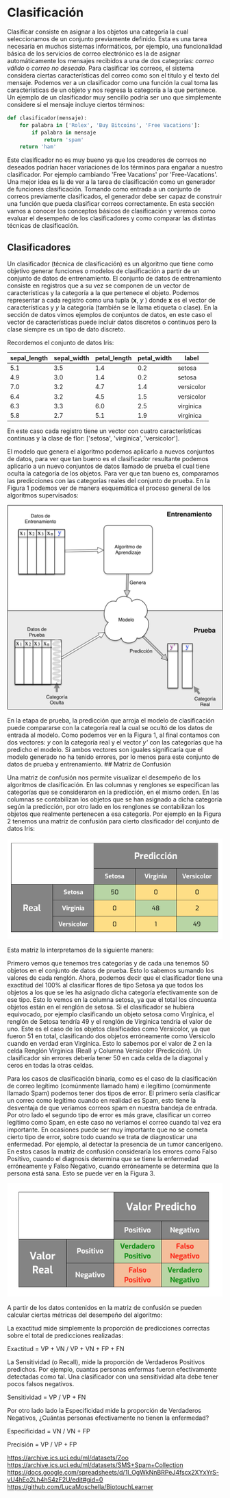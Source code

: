 
# Clasificación

Clasificar consiste en asignar a los objetos una categoría la cual
seleccionamos de un conjunto previamente definido. Esta es una tarea necesaria
en muchos sistemas informáticos, por ejemplo, una funcionalidad básica de los
servicios de correo electrónico es la de asignar automáticamente los mensajes
recibidos a una de dos categorías: *correo válido* o *correo no deseado*. Para
clasificar los correos, el sistema considera ciertas características del correo
como son el titulo y el texto del mensaje. Podemos ver a un clasificador como
una función la cual toma las características de un objeto y nos regresa la
categoría a la que pertenece. Un ejemplo de un clasificador muy sencillo podría
ser uno que simplemente considere si el mensaje incluye ciertos términos:

``` python
def clasificador(mensaje):
    for palabra in ['Rolex', 'Buy Bitcoins', 'Free Vacations']:
        if palabra in mensaje
            return 'spam'
    return 'ham'
```

Este clasificador no es muy bueno ya que los creadores de correos no deseados
podrían hacer variaciones de los términos para engañar a nuestro clasificador.
Por ejemplo cambiando 'Free Vacations' por 'Free-Vacations'. Una mejor idea es
la de ver a la tarea de clasificación como un generador de funciones
clasificación. Tomando como entrada a un conjunto de correos previamente
clasificados, el generador debe ser capaz de construir una función que pueda
clasificar correos correctamente. En esta sección vamos a conocer los conceptos
básicos de clasificación y veremos como evaluar el desempeño de los
clasificadores y como comparar las distintas técnicas de clasificación.

## Clasificadores

Un clasificador (técnica de clasificación) es un algoritmo que tiene como
objetivo generar funciones o modelos de clasificación a partir de un conjunto
de datos de entrenamiento. El conjunto de datos de entrenamiento consiste en
registros que a su vez se componen de un vector de características y la
categoría a la que pertenece el objeto. Podemos representar a cada registro como una
tupla (**x**, *y* ) donde **x** es el vector de características y *y* la
categoría (también se le llama etiqueta o clase). En la sección de datos vimos
ejemplos de conjuntos de datos, en este caso el vector de características puede
incluir datos discretos o continuos pero la clase siempre es un tipo de dato discreto.

Recordemos el conjunto de datos Iris:

| sepal_length| sepal_width| petal_length| petal_width | label |
|-------------|------------|-------------|------------ |---------|
|5.1          |3.5         |1.4          |0.2          |setosa   |
|4.9|3.0|1.4|0.2|setosa|
|7.0|3.2|4.7|1.4|versicolor|
|6.4|3.2|4.5|1.5|versicolor|
|6.3|3.3|6.0|2.5|virginica|
|5.8|2.7|5.1|1.9|virginica|

En este caso cada registro tiene un vector con cuatro características continuas y la clase de flor: ['setosa', 'virginica', 'versicolor'].

El modelo que genera el algoritmo podemos aplicarlo a nuevos conjuntos de
datos, para ver que tan bueno es el clasificador resultante podemos aplicarlo a
un nuevo conjuntos de datos llamado de prueba el cual tiene oculta la categoría
de los objetos. Para ver que tan bueno es, comparamos las predicciones con las
categorías reales del conjunto de prueba. En la Figura 1 podemos ver de manera
esquemática el proceso general de los algoritmos supervisados: 

![Aprendizaje Supervisado ][clasificador-1]

En la etapa de prueba, la predicción que arroja el modelo de clasificación
puede compararse con la categoría real la cual se ocultó de los datos de
entrada al modelo. Como podemos ver en la Figura 1, al final contamos con dos
vectores: *y* con la categoría real y el vector *y'* con las categorías que ha
predicho el modelo. Si ambos vectores son iguales significaría que el modelo
generado no ha tenido errores, por lo menos para este conjunto de datos de
prueba y entrenamiento. ## Matriz de Confusión

Una matriz de confusión nos permite visualizar el desempeño de los algoritmos
de clasificación. En las columnas y renglones se especifican las categorías que
se consideraron en la predicción, en el mismo orden. En las columnas se
contabilizan los objetos que se han asignado a dicha categoría según la
predicción, por otro lado en los renglones se contabilizan los objetos que
realmente pertenecen a esa categoría. Por ejemplo en la Figura 2 tenemos una
matriz de confusión para cierto clasificador del conjunto de datos Iris:

![Matriz de confusión de un clasificador para el conjunto de datos Iris][matrix-1]

Esta matriz la interpretamos de la siguiente manera:

Primero vemos que tenemos tres categorías y de cada una tenemos 50 objetos en
el conjunto de datos de prueba. Esto lo sabemos sumando los valores de cada
renglón. Ahora, podemos decir que el clasificador tiene una exactitud del 100%
al clasificar flores de tipo Setosa ya que todos los objetos a los que se les
ha asignado dicha categoría efectivamente son de ese tipo. Esto lo vemos en la
columna setosa, ya que el total los cincuenta objetos están en el renglón de
setosa. Si el clasificador se hubiera equivocado, por ejemplo clasificando un
objeto setosa como Virgínica, el renglón de Setosa tendría 49 y el renglón de
Virginica tendría el valor de uno. Este es el caso de los objetos clasificados
como Versicolor, ya que fueron 51 en total, clasificando dos objetos
erróneamente como Versicolo cuando en verdad eran Virgínica. Esto lo sabemos
por el valor de 2 en la celda Renglón Virginica (Real) y Columna Versicolor
(Predicción). Un clasificador sin errores debería tener 50 en cada celda de la
diagonal y ceros en todas la otras celdas.

Para los casos de clasificación binaria, como es el caso de la clasificación de
correo legítimo (comúnmente llamado ham) e ilegítimo (comúnmente llamado Spam)
podemos tener dos tipos de error. El primero sería clasificar un correo como
legítimo cuando en realidad es Spam, esto tiene la desventaja de que veríamos
correos spam en nuestra bandeja de entrada. Por otro lado el segundo tipo de
error es más grave, clasificar un correo legítimo como Spam, en este caso no
veríamos el correo cuando tal vez era importante. En ocasiones puede ser muy
importante que no se cometa cierto tipo de error, sobre todo cuando se trata de
diagnosticar una enfermedad. Por ejemplo, al detectar la presencia de un tumor
cancerígeno. En estos casos la matriz de confusión consideraría los errores
como Falso Positivo, cuando el diagnosis determina que se tiene la enfermedad
erróneamente y Falso Negativo, cuando erróneamente se determina que la persona
está sana. Esto se puede ver en la Figura 3.

![Matriz de confusión para un clasificador binario][matrix-2]

A partir de los datos contenidos en la matriz de confusión se pueden calcular
ciertas métricas del desempeño del algoritmo:

La exactitud mide simplemente la proporción de predicciones correctas sobre el total de predicciones realizadas:

Exactitud = VP + VN /  VP + VN + FP + FN

La Sensitividad (o Recall), mide la proporción de Verdaderos Positivos predichos. Por ejemplo, cuantas personas enfermas fueron efectivamente detectadas como tal. Una clasificador con una sensitividad alta debe tener pocos falsos negativos.

Sensitividad = VP / VP + FN 

Por otro lado lado la Especificidad mide la proporción de Verdaderos Negativos, ¿Cuántas personas efectivamente no tienen la enfermedad? 

Especificidad = VN / VN + FP

Precisión = VP / VP + FP


https://archive.ics.uci.edu/ml/datasets/Zoo
https://archive.ics.uci.edu/ml/datasets/SMS+Spam+Collection
https://docs.google.com/spreadsheets/d/1I_OgWkNnBRPeJ4fscx2XYxYrS-vU4hEo2Lh4hS4zF2U/edit#gid=0 
https://github.com/LucaMoschella/BiotouchLearner 

[clasificador-1]: ../img/clasificador.png
[matrix-1]: ../img/irisconf.png
[matrix-2]: ../img/tpconf.png